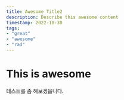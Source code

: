 ```yaml
---
title: Awesome Title2
description: Describe this awesome content
timestamp: 2022-10-30
tags:
- "great"
- "awesome"
- "rad"
---
```


# This is awesome
테스트를 좀 해보겠읍니다.
